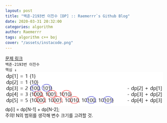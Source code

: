 ```yaml
---  
layout: post  
title: "백준-2193번 이친수 [DP] :: Raemerrr`s Github Blog"  
date: 2020-03-31 20:32:00  
categories: algorithm  
author: Raemerrr  
tags: algorithm c++ boj 
cover: "/assets/instacode.png" 
---  
```

<a href="https://www.acmicpc.net/problem/2193" target="_blank">문제 링크</a>  
`백준-2193번 이친수`  
`핵심 ↓`  
![my alternate text](/assets/boj_2193.PNG)  
dp[i] = dp[N-1] + dp[N-2];  
주의! N의 범위를 생각해 변수 크기를 고려할 것.  
<script src="https://gist.github.com/Raemerrr/c48ab995df4b908c290c73923107df9a.js"></script>
